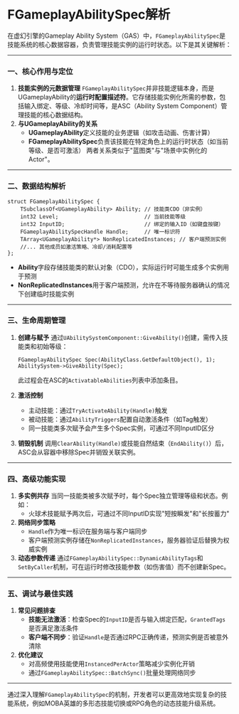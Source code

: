 

# FGameplayAbilitySpec解析

在虚幻引擎的Gameplay Ability System（GAS）中，`FGameplayAbilitySpec`是技能系统的核心数据容器，负责管理技能实例的运行时状态。以下是其关键解析：

------

### 一、核心作用与定位

1. **技能实例的元数据管理**
    `FGameplayAbilitySpec`并非技能逻辑本身，而是UGameplayAbility的​**​运行时配置描述符​**​。它存储技能实例化所需的参数，包括输入绑定、等级、冷却时间等，是ASC（Ability System Component）管理技能的核心数据结构。
2. **与UGameplayAbility的关系**
   - **UGameplayAbility**定义技能的业务逻辑（如攻击动画、伤害计算）
   - **FGameplayAbilitySpec**负责该技能在特定角色上的运行时状态（如当前等级、是否可激活）
      两者关系类似于"蓝图类"与"场景中实例化的Actor"。

------

### 二、数据结构解析

```
struct FGameplayAbilitySpec {
    TSubclassOf<UGameplayAbility> Ability; // 技能类CDO（非实例）
    int32 Level;                           // 当前技能等级
    int32 InputID;                         // 绑定的输入ID（如键盘按键）
    FGameplayAbilitySpecHandle Handle;     // 唯一标识符
    TArray<UGameplayAbility*> NonReplicatedInstances; // 客户端预测实例
    //... 其他成员如激活策略、冷却/消耗配置等
};
```

- **Ability**字段存储技能类的默认对象（CDO），实际运行时可能生成多个实例用于预测
- **NonReplicatedInstances**用于客户端预测，允许在不等待服务器确认的情况下创建临时技能实例

------

### 三、生命周期管理

1. **创建与赋予**
    通过`UAbilitySystemComponent::GiveAbility()`创建，需传入技能类和初始等级：

   ```
   FGameplayAbilitySpec Spec(AbilityClass.GetDefaultObject(), 1);
   AbilitySystem->GiveAbility(Spec);
   ```

   此过程会在ASC的`ActivatableAbilities`列表中添加条目。

2. **激活控制**

   - 主动技能：通过`TryActivateAbility(Handle)`触发
   - 被动技能：通过`AbilityTriggers`配置自动激活条件（如Tag触发）
   - 同一技能类多次赋予会产生多个Spec实例，可通过不同InputID区分

3. **销毁机制**
    调用`ClearAbility(Handle)`或技能自然结束（`EndAbility()`）后，ASC会从容器中移除Spec并销毁关联实例。

------

### 四、高级功能实现

1. **多实例共存**
    当同一技能类被多次赋予时，每个Spec独立管理等级和状态。例如：
   - 火球术技能赋予两次后，可通过不同InputID实现"短按瞬发"和"长按蓄力"
2. **网络同步策略**
   - `Handle`作为唯一标识在服务端与客户端同步
   - 客户端预测实例存储在`NonReplicatedInstances`，服务器验证后替换为权威实例
3. **动态参数传递**
    通过`FGameplayAbilitySpec::DynamicAbilityTags`和`SetByCaller`机制，可在运行时修改技能参数（如伤害值）而不创建新Spec。

------

### 五、调试与最佳实践

1. **常见问题排查**
   - **技能无法激活**：检查Spec的`InputID`是否与输入绑定匹配，`GrantedTags`是否满足激活条件
   - **客户端不同步**：验证`Handle`是否通过RPC正确传递，预测实例是否被意外清除
2. **优化建议**
   - 对高频使用技能使用`InstancedPerActor`策略减少实例化开销
   - 通过`FGameplayAbilitySpec::BatchSync()`批量处理网络同步

------

通过深入理解`FGameplayAbilitySpec`的机制，开发者可以更高效地实现复杂的技能系统，例如MOBA英雄的多形态技能切换或RPG角色的动态技能升级系统。